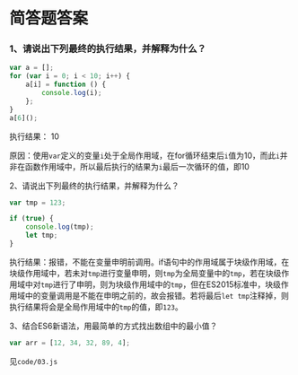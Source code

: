 # 简答题答案
### 1、请说出下列最终的执行结果，并解释为什么？
```js
var a = [];
for (var i = 0; i < 10; i++) {
    a[i] = function () {
        console.log(i);
    };
}
a[6]();
```
执行结果： 10

原因：使用`var`定义的变量`i`处于全局作用域，在for循环结束后`i`值为10，而此`i`并非在函数作用域中，所以最后执行的结果为`i`最后一次循环的值，即10

2、请说出下列最终的执行结果，并解释为什么？

```js
var tmp = 123;

if (true) {
    console.log(tmp);
    let tmp;
}
```

执行结果：报错，不能在变量申明前调用。if语句中的作用域属于块级作用域，在块级作用域中，若未对`tmp`进行变量申明，则`tmp`为全局变量中的`tmp`，若在块级作用域中对`tmp`进行了申明，则为块级作用域中的`tmp`，但在ES2015标准中，块级作用域中的变量调用是不能在申明之前的，故会报错。若将最后`let tmp`注释掉，则执行结果将会是全局作用域中的`tmp`的值，即`123`。

3、结合ES6新语法，用最简单的方式找出数组中的最小值？
```js
var arr = [12, 34, 32, 89, 4];
```

见`code/03.js`